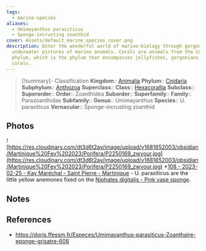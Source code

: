 ```yaml
---
tags:
  - marine-species
aliases:
  - Umimayanthus parasiticus
  - Sponge-incrusting zoanthid
cover: Assets/default_marine_species_cover.png
description: Enter the wonderful world of marine-biology through gorgeous
  underwater pictures of marine animals. Corals are animals from the Cnidaria
  phylum, which is the phylum that encompasses jellyfishes, gorgonians, and
  corals.
---
```

> [!summary]- Classification
**Kingdom**:: [Animalia](Animalia.md)
**Phylum**:: [Cnidaria](Cnidaria.md)
**Subphylum**:: [Anthozoa](Anthozoa.md)
**Superclass**::
**Class**:: [Hexacorallia](Hexacorallia.md)
**Subclass**::
**Superorder**::
**Order**:: Zoanthidea
**Suborder**:: 
**Superfamily**::
**Family**:: Parazoanthidae
**Subfamily**::
**Genus**:: Umimayanthus
**Species**:: U. parasiticus
**Vernacular**:: Sponge-incrusting zoanthid

## Photos
![https://res.cloudinary.com/dt3d6t2ay/image/upload/v1681652003/obsidian/Martinique%20Fev%202023/Porifera/P2250169_zwvour.jpg](https://res.cloudinary.com/dt3d6t2ay/image/upload/v1681652003/obsidian/Martinique%20Fev%202023/Porifera/P2250169_zwvour.jpg)
*[108 - 2023-02-25 - Kay Maréchal - Saint Pierre - Martinique](108%20-%202023-02-25%20-%20Kay%20Maréchal%20-%20Saint%20Pierre%20-%20Martinique.md) - U. parasiticus are the little yellow anemones fixed on the [Niphates digitalis - Pink vase sponge](Niphates%20digitalis%20-%20Pink%20vase%20sponge.md). 
## Notes

## References
- https://doris.ffessm.fr/Especes/Umimayanthus-parasiticus-Zoanthaire-eponge-grisatre-608